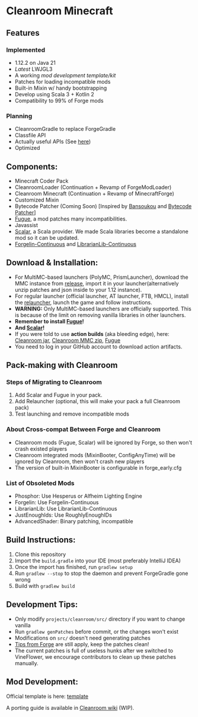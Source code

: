 # Cleanroom Minecraft

## Features
### Implemented

- 1.12.2 on Java 21
- *Latest* LWJGL3
- A working *mod development template/kit*
- Patches for loading incompatible mods
- Built-in Mixin w/ handy bootstrapping
- Develop using Scala 3 + Kotlin 2
- Compatibility to 99% of Forge mods

### Planning

- CleanroomGradle to replace ForgeGradle
- Classfile API
- Actually useful APIs (See [here](https://github.com/orgs/CleanroomMC/projects/4/))
- Optimized

## Components:

- Minecraft Coder Pack
- CleanroomLoader (Continuation + Revamp of ForgeModLoader)
- Cleanroom Minecraft (Continuation + Revamp of MinecraftForge)
- Customized Mixin
- Bytecode Patcher (Coming Soon) \[Inspired by [Bansoukou](https://github.com/LoliKingdom/Bansoukou) and [Bytecode Patcher](https://github.com/jbredwards/Bytecode-Patcher)]
- [Fugue](https://www.curseforge.com/minecraft/mc-mods/fugue), a mod patches many incompatibilities.
- Javassist
- [Scalar](https://www.curseforge.com/minecraft/mc-mods/scalar-legacy), a Scala provider. We made Scala libraries become a standalone mod so it can be updated.
- [Forgelin-Continuous](https://www.curseforge.com/minecraft/mc-mods/forgelin-continuous) and [LibrarianLib-Continuous](https://www.curseforge.com/minecraft/mc-mods/librarianlib-continuous)

## Download & Installation:

- For MultiMC-based launchers (PolyMC, PrismLauncher), download the MMC instance from [release](https://github.com/CleanroomMC/Cleanroom/releases), import it in your launcher(alternatively unzip patches and json inside to your 1.12 instance).
- For regular launcher (official launcher, AT launcher, FTB, HMCL), install the [relauncher](https://www.curseforge.com/minecraft/mc-mods/cleanroom-relauncher), launch the game and follow instructions.
- **WARNING:** Only MultiMC-based launchers are officially supported. This is because of the limit on removing vanilla libraries in other launchers.
- **Remember to install [Fugue](https://www.curseforge.com/minecraft/mc-mods/fugue)!**
- **And [Scalar](https://www.curseforge.com/minecraft/mc-mods/scalar-legacy)!**
- If you were told to use **action builds** (aka bleeding edge), here: [Cleanroom jar](https://github.com/CleanroomMC/Cleanroom/actions), [Cleanroom MMC zip](https://github.com/CleanroomMC/CleanroomMMC/actions/), [Fugue](https://github.com/CleanroomMC/Fugue/actions)
- You need to log in your GitHub account to download action artifacts. 

## Pack-making with Cleanroom

### Steps of Migrating to Cleanroom

1. Add Scalar and Fugue in your pack.
2. Add Relauncher (optional, this will make your pack a full Cleanroom pack)
3. Test launching and remove incompatible mods

### About Cross-compat Between Forge and Cleanroom

- Cleanroom mods (Fugue, Scalar) will be ignored by Forge, so then won't crash existed players
- Cleanroom integrated mods (MixinBooter, ConfigAnyTime) will be ignored by Cleanroom, then won't crash new players
- The version of built-in MixinBooter is configurable in forge_early.cfg

### List of Obsoleted Mods

- Phosphor: Use Hesperus or Alfheim Lighting Engine
- Forgelin: Use Forgelin-Continuous
- LibrarianLib: Use LibrarianLib-Continuous
- JustEnoughIds: Use RoughlyEnoughIDs
- AdvancedShader: Binary patching, incompatible

## Build Instructions:

1. Clone this repository
2. Import the `build.gradle` into your IDE (most preferably IntelliJ IDEA)
3. Once the import has finished, run `gradlew setup`
4. Run `gradlew --stop` to stop the daemon and prevent ForgeGradle gone wrong 
5. Build with `gradlew build`

## Development Tips:

- Only modify `projects/cleanroom/src/` directory if you want to change vanilla
- Run `gradlew genPatches` before commit, or the changes won't exist
- Modifications on `src/` doesn't need generating patches
- [Tips from Forge](https://github.com/MinecraftForge/MinecraftForge/wiki/If-you-want-to-contribute-to-Forge) are still apply, keep the patches clean!
- The current patches is full of useless hunks after we switched to VineFlower, we encourage contributors to clean up these patches manually.

## Mod Development:

Official template is here: [template](https://github.com/CleanroomMC/CleanroomModTemplate)

A porting guide is available in [Cleanroom wiki](https://cleanroommc.com/wiki/cleanroom-mod-development/introduction) (WIP).
